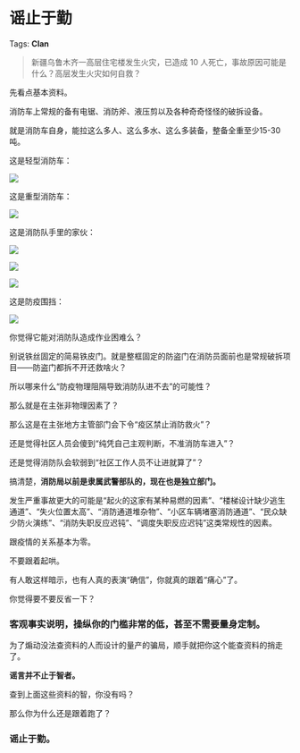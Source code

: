 # 谣止于勤

Tags: **Clan**

> 新疆乌鲁木齐一高层住宅楼发生火灾，已造成 10 人死亡，事故原因可能是什么？高层发生火灾如何自救？



先看点基本资料。

消防车上常规的备有电锯、消防斧、液压剪以及各种奇奇怪怪的破拆设备。

就是消防车自身，能拉这么多人、这么多水、这么多装备，整备全重至少15-30吨。

这是轻型消防车：

![](https://picx.zhimg.com/50/v2-e7628287cb45ff142942b8c2d1a75415_720w.jpg?source=1940ef5c)  


这是重型消防车：

![](https://picx.zhimg.com/50/v2-0e67d53328318933b268ce6b5fb3dcdb_720w.jpg?source=1940ef5c)  


这是消防队手里的家伙：

![](https://picx.zhimg.com/50/v2-e561c6afdb3abe8c469e28051e57eb59_720w.jpg?source=1940ef5c)  


![](https://picx.zhimg.com/50/v2-fad07c4a25bb4f84a62bfe58d805886d_720w.jpg?source=1940ef5c)  


![](https://picx.zhimg.com/50/v2-36a76499d1461a9249f3ded225e23da9_720w.jpg?source=1940ef5c)  


这是防疫围挡：

![](https://picx.zhimg.com/50/v2-2627cb920fd30ec8d48650283260bd5c_720w.jpg?source=1940ef5c)  


  


你觉得它能对消防队造成作业困难么？

别说铁丝固定的简易铁皮门。就是整框固定的防盗门在消防员面前也是常规破拆项目——防盗门都拆不开还救啥火？

  


所以哪来什么“防疫物理阻隔导致消防队进不去”的可能性？

  


那么就是在主张非物理因素了？

那么这是在主张地方主管部门会下令“疫区禁止消防救火”？

还是觉得社区人员会傻到“纯凭自己主观判断，不准消防车进入”？

还是觉得消防队会软弱到“社区工作人员不让进就算了”？

搞清楚，**消防局以前是隶属武警部队的，现在也是独立部门。**

  


发生严重事故更大的可能是“起火的这家有某种易燃的因素”、“楼梯设计缺少逃生通道”、“失火位置太高”、“消防通道堆杂物”、“小区车辆堵塞消防通道”、“民众缺少防火演练”、“消防失职反应迟钝”、“调度失职反应迟钝”这类常规性的因素。

跟疫情的关系基本为零。

不要跟着起哄。

  


有人敢这样暗示，也有人真的表演“确信”，你就真的跟着“痛心”了。

你觉得要不要反省一下？

### 客观事实说明，操纵你的门槛非常的低，甚至不需要量身定制。

为了煽动没法查资料的人而设计的量产的骗局，顺手就把你这个能查资料的捎走了。

**谣言并不止于智者。**

查到上面这些资料的智，你没有吗？

那么你为什么还是跟着跑了？

### **谣止于勤。**



